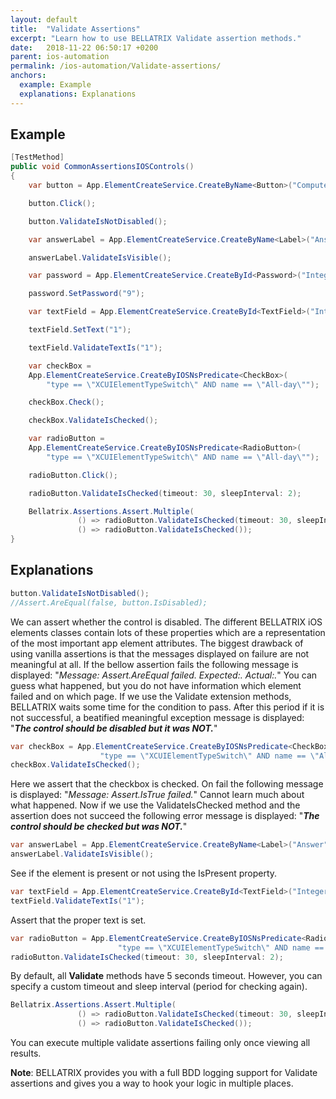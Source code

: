 ```yaml
---
layout: default
title:  "Validate Assertions"
excerpt: "Learn how to use BELLATRIX Validate assertion methods."
date:   2018-11-22 06:50:17 +0200
parent: ios-automation
permalink: /ios-automation/Validate-assertions/
anchors:
  example: Example
  explanations: Explanations
---
```

Example
-------
```csharp
[TestMethod]
public void CommonAssertionsIOSControls()
{
    var button = App.ElementCreateService.CreateByName<Button>("ComputeSumButton");

    button.Click();

    button.ValidateIsNotDisabled();

    var answerLabel = App.ElementCreateService.CreateByName<Label>("Answer");

    answerLabel.ValidateIsVisible();

    var password = App.ElementCreateService.CreateById<Password>("IntegerB");

    password.SetPassword("9");

    var textField = App.ElementCreateService.CreateById<TextField>("IntegerA");

    textField.SetText("1");

    textField.ValidateTextIs("1");

    var checkBox = 
	App.ElementCreateService.CreateByIOSNsPredicate<CheckBox>(
		"type == \"XCUIElementTypeSwitch\" AND name == \"All-day\"");

    checkBox.Check();

    checkBox.ValidateIsChecked();

    var radioButton = 
	App.ElementCreateService.CreateByIOSNsPredicate<RadioButton>(
		"type == \"XCUIElementTypeSwitch\" AND name == \"All-day\"");

    radioButton.Click();

    radioButton.ValidateIsChecked(timeout: 30, sleepInterval: 2);

	Bellatrix.Assertions.Assert.Multiple(
               () => radioButton.ValidateIsChecked(timeout: 30, sleepInterval: 2),
               () => radioButton.ValidateIsChecked());
}
```

Explanations
------------
```csharp
button.ValidateIsNotDisabled();
//Assert.AreEqual(false, button.IsDisabled);
```
We can assert whether the control is disabled. The different BELLATRIX iOS elements classes contain lots of these properties which are a representation of the most important app element attributes. The biggest drawback of using vanilla assertions is that the messages displayed on failure are not meaningful at all. If the bellow assertion fails the following message is displayed: "*Message: Assert.AreEqual failed. Expected:<false>. Actual:<true>.*" You can guess what happened, but you do not have information which element failed and on which page. If we use the Validate extension methods, BELLATRIX waits some time for the condition to pass. After this period if it is not successful, a beatified meaningful exception message is displayed: "***The control should be disabled but it was NOT.***"
```csharp
var checkBox = App.ElementCreateService.CreateByIOSNsPredicate<CheckBox>(
					"type == \"XCUIElementTypeSwitch\" AND name == \"All-day\"");
checkBox.ValidateIsChecked();
```
Here we assert that the checkbox is checked. On fail the following message is displayed: "*Message: Assert.IsTrue failed.*" Cannot learn much about what happened. Now if we use the ValidateIsChecked method and the assertion does not succeed the following error message is displayed: "***The control should be checked but was NOT.***"
```csharp
var answerLabel = App.ElementCreateService.CreateByName<Label>("Answer");
answerLabel.ValidateIsVisible();
```
See if the element is present or not using the IsPresent property.
```csharp
var textField = App.ElementCreateService.CreateById<TextField>("IntegerA");
textField.ValidateTextIs("1");
```
Assert that the proper text is set.
```csharp
var radioButton = App.ElementCreateService.CreateByIOSNsPredicate<RadioButton>(
						"type == \"XCUIElementTypeSwitch\" AND name == \"All-day\"");
radioButton.ValidateIsChecked(timeout: 30, sleepInterval: 2);
```
By default, all **Validate** methods have 5 seconds timeout. However, you can specify a custom timeout and sleep interval (period for checking again).
```csharp
Bellatrix.Assertions.Assert.Multiple(
               () => radioButton.ValidateIsChecked(timeout: 30, sleepInterval: 2),
               () => radioButton.ValidateIsChecked());
```
You can execute multiple validate assertions failing only once viewing all results.

**Note**: BELLATRIX provides you with a full BDD logging support for Validate assertions and gives you a way to hook your logic in multiple places.